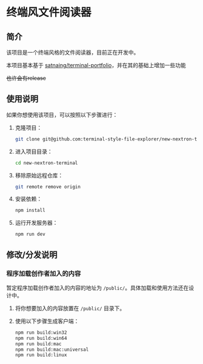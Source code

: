 # 终端风文件阅读器

## 简介

该项目是一个终端风格的文件阅读器，目前正在开发中。

本项目基本基于 [satnaing/terminal-portfolio](https://github.com/satnaing/terminal-portfolio)，并在其的基础上增加一些功能

~~也许会有release~~

## 使用说明

如果你想使用该项目，可以按照以下步骤进行：

1. 克隆项目：

    ```bash
    git clone git@github.com:terminal-style-file-explorer/new-nextron-terminal.git
    ```

2. 进入项目目录：

    ```bash
    cd new-nextron-terminal
    ```

3. 移除原始远程仓库：

    ```bash
    git remote remove origin
    ```

4. 安装依赖：

    ```bash
    npm install
    ```

5. 运行开发服务器：

    ```bash
    npm run dev
    ```

## 修改/分发说明

### 程序加载创作者加入的内容

暂定程序加载创作者加入的内容的地址为 `/public/`。具体加载和使用方法还在设计中。

1. 将你想要加入的内容放置在 `/public/` 目录下。

2. 使用以下步骤生成客户端：

   ```bash
   npm run build:win32
   npm run build:win64
   npm run build:mac
   npm run build:mac:universal
   npm run build:linux
   ```